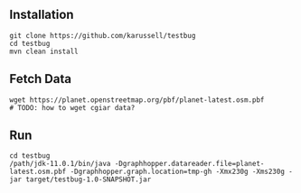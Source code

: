 ## Installation

```
git clone https://github.com/karussell/testbug
cd testbug
mvn clean install
```

## Fetch Data

```
wget https://planet.openstreetmap.org/pbf/planet-latest.osm.pbf
# TODO: how to wget cgiar data?
```

## Run

```
cd testbug
/path/jdk-11.0.1/bin/java -Dgraphhopper.datareader.file=planet-latest.osm.pbf -Dgraphhopper.graph.location=tmp-gh -Xmx230g -Xms230g -jar target/testbug-1.0-SNAPSHOT.jar
```
